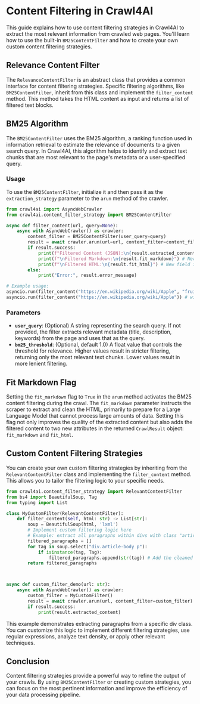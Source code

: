 # Content Filtering in Crawl4AI

This guide explains how to use content filtering strategies in Crawl4AI to extract the most relevant information from crawled web pages.  You'll learn how to use the built-in `BM25ContentFilter` and how to create your own custom content filtering strategies.

## Relevance Content Filter

The `RelevanceContentFilter` is an abstract class that provides a common interface for content filtering strategies. Specific filtering algorithms, like `BM25ContentFilter`, inherit from this class and implement the `filter_content` method. This method takes the HTML content as input and returns a list of filtered text blocks.

## BM25 Algorithm

The `BM25ContentFilter` uses the BM25 algorithm, a ranking function used in information retrieval to estimate the relevance of documents to a given search query. In Crawl4AI, this algorithm helps to identify and extract text chunks that are most relevant to the page's metadata or a user-specified query.

### Usage

To use the `BM25ContentFilter`, initialize it and then pass it as the `extraction_strategy` parameter to the `arun` method of the crawler.

```python
from crawl4ai import AsyncWebCrawler
from crawl4ai.content_filter_strategy import BM25ContentFilter

async def filter_content(url, query=None):
    async with AsyncWebCrawler() as crawler:
        content_filter = BM25ContentFilter(user_query=query)
        result = await crawler.arun(url=url, content_filter=content_filter, fit_markdown=True) # Set fit_markdown flag to True to trigger BM25 filtering
        if result.success:
            print(f"Filtered Content (JSON):\n{result.extracted_content}")
            print(f"\nFiltered Markdown:\n{result.fit_markdown}") # New field in CrawlResult object
            print(f"\nFiltered HTML:\n{result.fit_html}") # New field in CrawlResult object. Note that raw HTML may have tags re-organized due to internal parsing.
        else:
            print("Error:", result.error_message)

# Example usage:
asyncio.run(filter_content("https://en.wikipedia.org/wiki/Apple", "fruit nutrition health")) # with query
asyncio.run(filter_content("https://en.wikipedia.org/wiki/Apple")) # without query, metadata will be used as the query.

```

### Parameters

- **`user_query`**:  (Optional) A string representing the search query. If not provided, the filter extracts relevant metadata (title, description, keywords) from the page and uses that as the query.
- **`bm25_threshold`**: (Optional, default 1.0)  A float value that controls the threshold for relevance.  Higher values result in stricter filtering, returning only the most relevant text chunks. Lower values result in more lenient filtering.


## Fit Markdown Flag

Setting the `fit_markdown` flag to `True` in the `arun` method activates the BM25 content filtering during the crawl. The `fit_markdown` parameter instructs the scraper to extract and clean the HTML, primarily to prepare for a Large Language Model that cannot process large amounts of data. Setting this flag not only improves the quality of the extracted content but also adds the filtered content to two new attributes in the returned  `CrawlResult` object: `fit_markdown` and `fit_html`.


## Custom Content Filtering Strategies

You can create your own custom filtering strategies by inheriting from the `RelevantContentFilter` class and implementing the `filter_content` method.  This allows you to tailor the filtering logic to your specific needs.

```python
from crawl4ai.content_filter_strategy import RelevantContentFilter
from bs4 import BeautifulSoup, Tag
from typing import List

class MyCustomFilter(RelevantContentFilter):
    def filter_content(self, html: str) -> List[str]:
        soup = BeautifulSoup(html, 'lxml')
        # Implement custom filtering logic here
        # Example: extract all paragraphs within divs with class "article-body"
        filtered_paragraphs = []
        for tag in soup.select("div.article-body p"):
            if isinstance(tag, Tag):
                filtered_paragraphs.append(str(tag)) # Add the cleaned HTML element.  
        return filtered_paragraphs



async def custom_filter_demo(url: str):
    async with AsyncWebCrawler() as crawler:
        custom_filter = MyCustomFilter()
        result = await crawler.arun(url, content_filter=custom_filter)
        if result.success:
            print(result.extracted_content)

```

This example demonstrates extracting paragraphs from a specific div class.  You can customize this logic to implement different filtering strategies, use regular expressions, analyze text density, or apply other relevant techniques.

## Conclusion

Content filtering strategies provide a powerful way to refine the output of your crawls. By using `BM25ContentFilter` or creating custom strategies, you can focus on the most pertinent information and improve the efficiency of your data processing pipeline.
